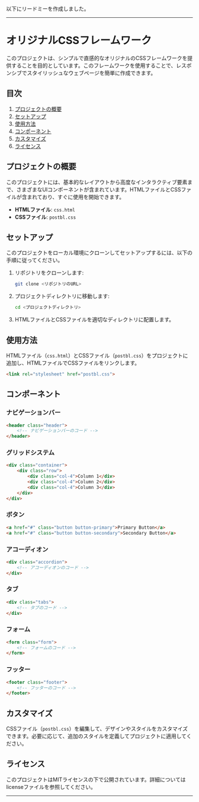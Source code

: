 以下にリードミーを作成しました。

---

# オリジナルCSSフレームワーク

このプロジェクトは、シンプルで直感的なオリジナルのCSSフレームワークを提供することを目的としています。このフレームワークを使用することで、レスポンシブでスタイリッシュなウェブページを簡単に作成できます。

## 目次

1. [プロジェクトの概要](#プロジェクトの概要)
2. [セットアップ](#セットアップ)
3. [使用方法](#使用方法)
4. [コンポーネント](#コンポーネント)
5. [カスタマイズ](#カスタマイズ)
6. [ライセンス](#ライセンス)

## プロジェクトの概要

このプロジェクトには、基本的なレイアウトから高度なインタラクティブ要素まで、さまざまなUIコンポーネントが含まれています。HTMLファイルとCSSファイルが含まれており、すぐに使用を開始できます。

- **HTMLファイル**: `css.html`
- **CSSファイル**: `postbl.css`

## セットアップ

このプロジェクトをローカル環境にクローンしてセットアップするには、以下の手順に従ってください。

1. リポジトリをクローンします:
    ```sh
    git clone <リポジトリのURL>
    ```
2. プロジェクトディレクトリに移動します:
    ```sh
    cd <プロジェクトディレクトリ>
    ```
3. HTMLファイルとCSSファイルを適切なディレクトリに配置します。

## 使用方法

HTMLファイル（`css.html`）とCSSファイル（`postbl.css`）をプロジェクトに追加し、HTMLファイルでCSSファイルをリンクします。

```html
<link rel="stylesheet" href="postbl.css">
```

## コンポーネント

### ナビゲーションバー

```html
<header class="header">
    <!-- ナビゲーションバーのコード -->
</header>
```

### グリッドシステム

```html
<div class="container">
    <div class="row">
        <div class="col-4">Column 1</div>
        <div class="col-4">Column 2</div>
        <div class="col-4">Column 3</div>
    </div>
</div>
```

### ボタン

```html
<a href="#" class="button button-primary">Primary Button</a>
<a href="#" class="button button-secondary">Secondary Button</a>
```

### アコーディオン

```html
<div class="accordion">
    <!-- アコーディオンのコード -->
</div>
```

### タブ

```html
<div class="tabs">
    <!-- タブのコード -->
</div>
```

### フォーム

```html
<form class="form">
    <!-- フォームのコード -->
</form>
```

### フッター

```html
<footer class="footer">
    <!-- フッターのコード -->
</footer>
```

## カスタマイズ

CSSファイル（`postbl.css`）を編集して、デザインやスタイルをカスタマイズできます。必要に応じて、追加のスタイルを定義してプロジェクトに適用してください。

## ライセンス

このプロジェクトはMITライセンスの下で公開されています。詳細についてはlicenseファイルを参照してください。

---
